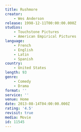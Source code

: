 ```yaml
---
title: Rushmore
creator:
    - Wes Anderson
release: 1998-12-11T00:00:00.000Z
studios:
    - Touchstone Pictures
    - American Empirical Pictures
language:
    - French
    - English
    - Latin
    - Spanish
country:
    - United States
length: 93
genre:
    - Comedy
    - Drama
format: ''
service: ''
venue: Home
date: 2013-08-14T04:00:00.000Z
rating: '4.5'
revisit: true
media: Movie
id: 11545
---
```



